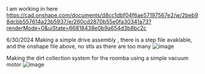 I am working in here
https://cad.onshape.com/documents/d8cc1dbf04f6ae57197567e2/w/2beb98dcbb557614a23b5937/e/260cd2870b55e0fa30341a73?renderMode=0&uiState=66818438e0b9a654d3b8bc2c

6/30/2024
Making a simple drive assembly , there is a step file avaklable, and the onshape file above, no stls as there are too many
![image](https://github.com/APurbiya/A-Purbiya/assets/130509544/147b7832-0498-472f-a9b2-f0e3db81defb)

Making the dirt collection system for the roomba using a simple vacuum motor
![image](https://github.com/APurbiya/A-Purbiya/assets/130509544/7b15024c-ccc1-4f89-b52f-3eb561c0239e)

